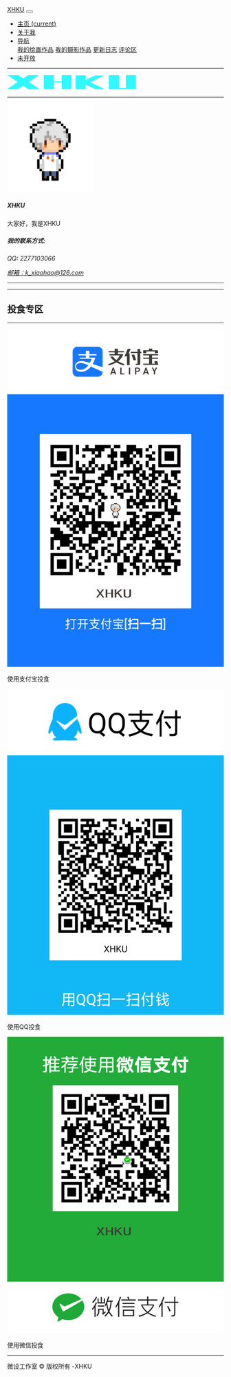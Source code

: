 <html>
    <link href="css/bootstrap-4.0.0.css" rel="stylesheet">
  </head>
  <body>
	  <nav class="navbar navbar-expand-lg navbar-dark bg-dark">
      <a class="navbar-brand" href="Web-1.html">XHKU</a>
      <button class="navbar-toggler" type="button" data-toggle="collapse" data-target="#navbarSupportedContent" aria-controls="navbarSupportedContent" aria-expanded="false" aria-label="Toggle navigation">
      <span class="navbar-toggler-icon"></span>
      </button>
      <div class="collapse navbar-collapse" id="navbarSupportedContent">
        <ul class="navbar-nav mr-auto">
          <li class="nav-item active">
            <a class="nav-link" href="Web-1.html">主页 <span class="sr-only">(current)</span></a>
          </li>
          <li class="nav-item">
            <a class="nav-link" href="Web-2.html">关于我</a>
          </li>
          <li class="nav-item dropdown">
            <a class="nav-link dropdown-toggle" href="#" id="navbarDropdown" role="button" data-toggle="dropdown" aria-haspopup="true" aria-expanded="false">
            导航
            </a>
            <div class="dropdown-menu" aria-labelledby="navbarDropdown">
              <a class="dropdown-item" href="painting.html">我的绘画作品</a>
              <a class="dropdown-item" href="Photography.html">我的摄影作品</a>
              <a class="dropdown-item" href="Update log.html">更新日志</a>
			  <a class="dropdown-item" href="https://support.qq.com/products/36466/">评论区</a>
            </div>
          </li>
          <li class="nav-item">
            <a class="nav-link disabled" href="#">未开放</a>
          </li>
        </ul>
      </div>
    </nav>
    <div class="container">
      <hr>
      <div class="row">
		  <img src="XHKU-logo.png" alt="" width="300" height="35"/>
      </div>
      <hr>
      <div class="row">
        <div class="col-md-6 col-sm-12">
          <div class="media">
            <img src="XHKU-4.png" alt="Generic placeholder image" width="200" height="205" class="mr-3">
            <div class="media-body">
              <h5 class="mt-0">XHKU</h5>
				大家好，我是XHKU
            </div>
          </div>
        </div>
        <div class="col-md-6">
          <div class="row justify-content-md-around m-1">
            <address>
              <h5>我的联系方式: </h5>
		    <p>QQ: 2277103066</p>
              <a href="mailto:k_xiaohao@126.com">邮箱：k_xiaohao@126.com</a>
            </address>
          </div>
        </div>
      </div>
<hr>
<hr>
      <h2>投食专区</h2>
      <hr>
      <div class="container">
        <div class="row text-center">
			<div class="col-sm-4 col-12 p-0"><img class="img-thumbnail"  src="图片/支付码/支付宝.png" alt=""><p>使用支付宝投食</p></div>
			<div class="col-sm-4 col-12 p-0"><img class="img-thumbnail"  src="图片/支付码/QQ.png" alt=""><p>使用QQ投食</p></div>
			<div class="col-sm-4 col-12 p-0"><img class="img-thumbnail"  src="图片/支付码/微信.png" alt=""><p>使用微信投食</p></div>
      <div class="container"> </div>
      <hr>
      <footer class="text-center">
        <div class="container">
          <div class="row">
            <div class="col-12">
              <p class="text-align:center"><p>微设工作室 © 版权所有   -XHKU</p>
            </div>
          </div>
        </div>
      </footer>
    </div>
  </body>
</html>
